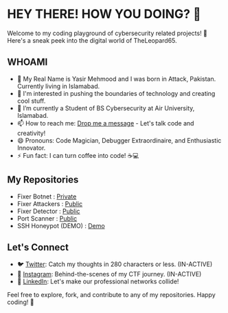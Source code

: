 # HEY THERE! HOW YOU DOING? 👋

Welcome to my coding playground of cybersecurity related projects! 🚀 Here's a sneak peek into the digital world of TheLeopard65.

## WHOAMI

- 👦 My Real Name is Yasir Mehmood and I was born in Attack, Pakistan. Currently living in Islamabad.
- 👀 I'm interested in pushing the boundaries of technology and creating cool stuff.
- 🌱 I’m currently a Student of BS Cybersecurity at Air University, Islamabad.
- 📫 How to reach me: [Drop me a message](mailto:leopardplaysctf@gmail.com) - Let's talk code and creativity!
- 😄 Pronouns: Code Magician, Debugger Extraordinaire, and Enthusiastic Innovator.
- ⚡ Fun fact: I can turn coffee into code! ☕💻

## My Repositories
 - Fixer Botnet : [Private](https://github.com/TheLeopard65/Fixer-Botnet)
 - Fixer Attackers : [Public](https://github.com/TheLeopard65/Fixer-Attackers)
 - Fixer Detector : [Public](https://github.com/TheLeopard65/Fixer-Detector)
 - Port Scanner : [Public](https://github.com/TheLeopard65/Port-Scanner)
 - SSH Honeypot (DEMO) : [Demo](https://github.com/TheLeopard65/SSH-Server-Basic-Honeypot)

## Let's Connect

- 🐦 [Twitter](https://twitter.com/TheLeopard65): Catch my thoughts in 280 characters or less. (IN-ACTIVE)
- 📸 [Instagram](https://www.instagram.com/its_leopard_65/): Behind-the-scenes of my CTF journey. (IN-ACTIVE)
- 💼 [LinkedIn](https://www.linkedin.com/in/yasir-mehmood-1699a925a/): Let's make our professional networks collide!

Feel free to explore, fork, and contribute to any of my repositories. Happy coding! 🚀
